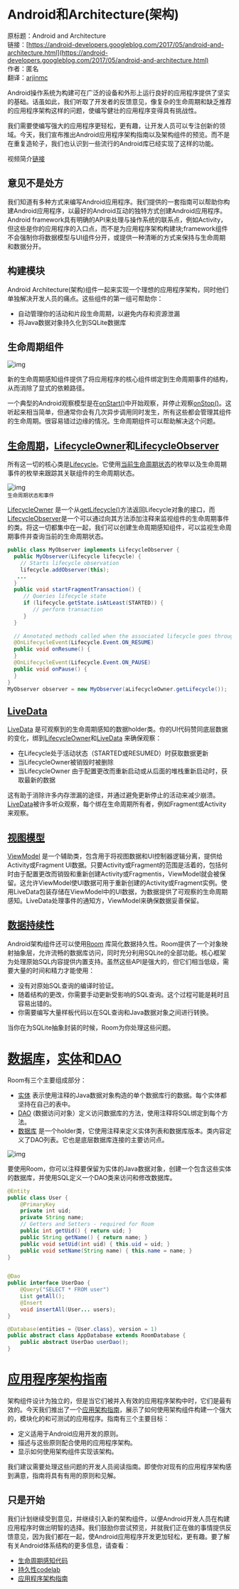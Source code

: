 # Android和Architecture(架构)

原标题：Android and Architecture  
链接：[https://android-developers.googleblog.com/2017/05/android-and-architecture.html](https://android-developers.googleblog.com/2017/05/android-and-architecture.html)  
作者：匿名  
翻译：[arjinmc](https://github.com/arjinmc)  

Android操作系统为构建可在广泛的设备和外形上运行良好的应用程序提供了坚实的基础。话虽如此，我们听取了开发者的反馈意见，像复杂的生命周期和缺乏推荐的应用程序架构这样的问题，使编写健壮的应用程序变得具有挑战性。

我们需要使编写强大的应用程序更轻松，更有趣，让开发人员可以专注创新的领域。今天，我们宣布推出Android应用程序架构指南以及架构组件的预览。而不是在重复造轮子，我们也认识到一些流行的Android库已经实现了这样的功能。

视频简介[链接](https://youtu.be/vOJCrbr144o)  

## 意见不是处方

我们知道有多种方式来编写Android应用程序。我们提供的一套指南可以帮助你构建Android应用程序，以最好的Android互动的独特方式创建Android应用程序。Android framework具有明确的API来处理与操作系统的联系点，例如Activity，但这些是你的应用程序的入口点，而不是为应用程序架构构建块;framework组件不会强制你将数据模型与UI组件分开，或提供一种清晰的方式来保持与生命周期和数据分开。

## 构建模块

Android Architecture(架构)组件一起来实现一个理想的应用程序架构，同时他们单独解决开发人员的痛点。这些组件的第一组可帮助你：

* 自动管理你的活动和片段生命周期，以避免内存和资源泄漏
* 将Java数据对象持久化到SQLite数据库

## 生命周期组件

![img](../images/2017.5.17.architecture.1.png)  

新的生命周期感知组件提供了将应用程序的核心组件绑定到生命周期事件的结构，从而消除了显式的依赖路径。

一个典型的Android观察模型是在[onStart()](https://developer.android.com/reference/android/app/Activity.html#onStart())中开始观察，并停止观察[onStop()](https://developer.android.com/reference/android/app/Activity.html#onStop())。这听起来相当简单，但通常你会有几次异步调用同时发生，所有这些都会管理其组件的生命周期。很容易错过边缘的情况。生命周期组件可以帮助解决这个问题。

## [生命周期](https://developer.android.com/reference/android/arch/lifecycle/Lifecycle.html)，[LifecycleOwner](https://developer.android.com/reference/android/arch/lifecycle/LifecycleOwner.html)和[LifecycleObserver](https://developer.android.com/reference/android/arch/lifecycle/LifecycleObserver.html)

所有这一切的核心类是[Lifecycle](https://developer.android.com/reference/android/arch/lifecycle/Lifecycle.html)。它使用[当前生命周期状态](https://developer.android.com/reference/android/arch/lifecycle/Lifecycle.State.html)的枚举以及生命周期事件的枚举来跟踪其关联组件的生命周期状态。

![img](../images/2017.5.17.architecture.2.png)  
<small>生命周期状态和事件</small>

[LifecycleOwner](https://developer.android.com/reference/android/arch/lifecycle/LifecycleOwner.html) 是一个从[getLifecycle()](https://developer.android.com/reference/android/arch/lifecycle/LifecycleOwner.html#getLifecycle())方法返回Lifecycle对象的接口，而[LifecycleObserver](https://developer.android.com/reference/android/arch/lifecycle/LifecycleObserver.html)是一个可以通过向其方法添加注释来监视组件的生命周期事件的类。将这一切都集中在一起，我们可以创建生命周期感知组件，可以监视生命周期事件并查询当前的生命周期状态。

```java
public class MyObserver implements LifecycleObserver {
  public MyObserver(Lifecycle lifecycle) {
    // Starts lifecycle observation
    lifecycle.addObserver(this);
   ...
  }
  public void startFragmentTransaction() {
     // Queries lifecycle state
     if (lifecycle.getState.isAtLeast(STARTED)) {
        // perform transaction
     }
  }
  
  // Annotated methods called when the associated lifecycle goes through these events
  @OnLifecycleEvent(Lifecycle.Event.ON_RESUME)
  public void onResume() {
  }
  @OnLifecycleEvent(Lifecycle.Event.ON_PAUSE)
  public void onPause() {
  }
}
MyObserver observer = new MyObserver(aLifecycleOwner.getLifecycle());
```

## [LiveData](https://developer.android.com/topic/libraries/architecture/livedata.html)

[LiveData](https://developer.android.com/topic/libraries/architecture/livedata.html) 是可观察到的生命周期感知的数据holder类。你的UI代码赞同底层数据的变化，绑到[LifecycleOwner](https://developer.android.com/reference/android/arch/lifecycle/LifecycleOwner.html)和[LiveData](https://developer.android.com/topic/libraries/architecture/livedata.html) 来确保观察：

* 在Lifecycle处于活动状态（STARTED或RESUMED）时获取数据更新
* 当LifecycleOwner被销毁时被删除
* 当LifecycleOwner 由于配置更改而重新启动或从后面的堆栈重新启动时，获取最新的数据

这有助于消除许多内存泄漏的途径，并通过避免更新停止的活动来减少崩溃。
[LiveData](https://developer.android.com/topic/libraries/architecture/livedata.html)被许多听众观察，每个绑在生命周期所有者，例如Fragment或Activity来观察。

## [视图模型](https://developer.android.com/topic/libraries/architecture/viewmodel.html)

[ViewModel](https://developer.android.com/topic/libraries/architecture/viewmodel.html) 是一个辅助类，包含用于将视图数据和UI控制器逻辑分离，提供给Activity或Fragment UI数据。只要Activity或Fragment的范围是活着的，包括何时由于配置更改而销毁和重新创建Activity或Fragmentis，ViewModel就会被保留。这允许ViewModel使UI数据可用于重新创建的Activity或Fragment实例。使用LiveData包装存储在ViewModel中的UI数据，为数据提供了可观察的生命周期感知。LiveData处理事件的通知方，ViewModel来确保数据妥善保留。

## [数据持续性](https://developer.android.com/topic/libraries/architecture/room.html)

Android架构组件还可以使用[Room](https://developer.android.com/topic/libraries/architecture/room.html) 库简化数据持久性。Room提供了一个对象映射抽象层，允许流畅的数据库访问，同时充分利用SQLite的全部功能。核心框架为处理原始SQL内容提供内置支持。虽然这些API是强大的，但它们相当低级，需要大量的时间和精力才能使用：

* 没有对原始SQL查询的编译时验证。
* 随着结构的更改，你需要手动更新受影响的SQL查询。这个过程可能是耗时且容易出错的。
* 你需要编写大量样板代码以在SQL查询和Java数据对象之间进行转换。

当你在为SQLite抽象封装的时候，Room为你处理这些问题。

# [数据库](https://developer.android.com/reference/android/arch/persistence/room/Database.html)，[实体](https://developer.android.com/reference/android/arch/persistence/room/Entity.html)和[DAO](https://developer.android.com/reference/android/arch/persistence/room/Dao.html)

Room有三个主要组成部分：

* [实体](https://developer.android.com/reference/android/arch/persistence/room/Entity.html) 表示使用注释的Java数据对象构造的单个数据库行的数据。每个实体都坚持在自己的表中。
* [DAO](https://developer.android.com/reference/android/arch/persistence/room/Dao.html) (数据访问对象）定义访问数据库的方法，使用注释将SQL绑定到每个方法。
* [数据库](https://developer.android.com/reference/android/arch/persistence/room/Database.html) 是一个holder类，它使用注释来定义实体列表和数据库版本。类内容定义了DAO列表。它也是底层数据库连接的主要访问点。

![img](../images/2017.5.17.architecture.3.png)  

要使用Room，你可以注释要保留为实体的Java数据对象，创建一个包含这些实体的数据库，并使用SQL定义一个DAO类来访问和修改数据库。
```java
@Entity
public class User {
    @PrimaryKey
    private int uid;
    private String name;
    // Getters and Setters - required for Room
    public int getUid() { return uid; }
    public String getName() { return name; }
    public void setUid(int uid) { this.uid = uid; }
    public void setName(String name) { this.name = name; }
}


@Dao
public interface UserDao {
    @Query("SELECT * FROM user")
    List getAll();
    @Insert
    void insertAll(User... users);
}

@Database(entities = {User.class}, version = 1)
public abstract class AppDatabase extends RoomDatabase {
    public abstract UserDao userDao();
}
```

# [应用程序架构指南](https://developer.android.com/topic/libraries/architecture/guide.html)

架构组件设计为独立的，但是当它们被并入有效的应用程序架构中时，它们是最有效的。今天我们推出了一个[应用架构指南](https://developer.android.com/topic/libraries/architecture/guide.html)，展示了如何使用架构组件构建一个强大的，模块化的和可测试的应用程序。指南有三个主要目标：

* 定义适用于Android应用开发的原则。 
* 描述与这些原则配合使用的应用程序架构。 
* 显示如何使用架构组件实现该架构。 

我们建议需要处理这些问题的开发人员阅读指南。即使你对现有的应用程序架构感到满意，指南将具有有用的原则和见解。

## 只是开始 

我们计划继续受到意见，并继续引入新的架构组件，以便Android开发人员在构建应用程序时做出明智的选择。我们鼓励你尝试预览，并就我们正在做的事情提供反馈意见，因为我们都在一起，使Android应用程序开发更加轻松，更有趣。要了解有关Android体系结构的更多信息，请查看：

* [生命周期感知代码](https://codelabs.developers.google.com/codelabs/android-lifecycles) 
* [持久性codelab](https://codelabs.developers.google.com/codelabs/android-persistence)
* [应用程序架构指南](https://developer.android.com/topic/libraries/architecture/guide.html)
